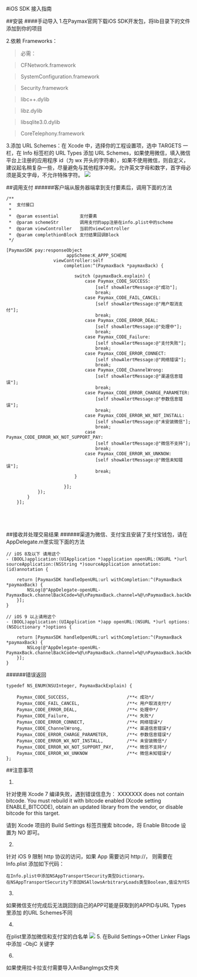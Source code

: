 #iOS SDK 接入指南

##安装
####手动导入
1.在Paymax官网下载iOS SDK开发包，将lib目录下的文件添加到你的项目

2.依赖 Frameworks：
>必需：

>CFNetwork.framework

>SystemConfiguration.framework

>Security.framework

>libc++.dylib

>libz.dylib

>libsqlite3.0.dylib

> CoreTelephony.framework

3.添加 URL Schemes：在 Xcode 中，选择你的工程设置项，选中 TARGETS 一栏，在 Info 标签栏的 URL Types 添加 URL Schemes，如果使用微信，填入微信平台上注册的应用程序 id（为 wx 开头的字符串），如果不使用微信，则自定义，建议起名稍复杂一些，尽量避免与其他程序冲突。允许英文字母和数字，首字母必须是英文字母，不允许特殊字符。
![](https://pay.weixin.qq.com/wiki/doc/api/img/chapter8_5_1.png)

##调用支付
######客户端从服务器端拿到支付要素后，调用下面的方法
```/**
/**
 *  支付接口
 *
 *  @param essential        支付要素
 *  @param schemeStr        调用支付的app注册在info.plist中的scheme
 *  @param viewController   当前的viewController
 *  @param complethionBlock 支付结果回调Block
 */

[PaymaxSDK pay:responseObject
                       appScheme:K_APPP_SCHEME
                  viewController:self
                      completion:^(PaymaxBack *paymaxBack) {
                         
                          switch (paymaxBack.explain) {
                              case Paymax_CODE_SUCCESS:
                                  [self showAlertMessage:@"成功"];
                                  break;
                              case Paymax_CODE_FAIL_CANCEL:
                                  [self showAlertMessage:@"用户取消支付"];
                                  break;
                              case Paymax_CODE_ERROR_DEAL:
                                  [self showAlertMessage:@"处理中"];
                                  break;
                              case Paymax_CODE_Failure:
                                  [self showAlertMessage:@"支付失败"];
                                  break;
                              case Paymax_CODE_ERROR_CONNECT:
                                  [self showAlertMessage:@"网络错误"];
                                  break;
                              case Paymax_CODE_ChannelWrong:
                                  [self showAlertMessage:@"渠道信息错误"];
                                  break;
                              case Paymax_CODE_ERROR_CHARGE_PARAMETER:
                                  [self showAlertMessage:@"参数信息错误"];
                                  break;
                              case Paymax_CODE_ERROR_WX_NOT_INSTALL:
                                  [self showAlertMessage:@"未安装微信"];
                                  break;
                              case Paymax_CODE_ERROR_WX_NOT_SUPPORT_PAY:
                                  [self showAlertMessage:@"微信不支持"];
                                  break;
                              case Paymax_CODE_ERROR_WX_UNKNOW:
                                  [self showAlertMessage:@"微信未知错误"];
                                  break;
                          }
             
                      }];
            });
        }
    }];
    
                

         
```
##接收并处理交易结果
######渠道为微信、支付宝且安装了支付宝钱包，请在AppDelegate.m里实现下面的方法

```
// iOS 8及以下 请用这个
- (BOOL)application:(UIApplication *)application openURL:(NSURL *)url sourceApplication:(NSString *)sourceApplication annotation:(id)annotation {
    
    return [PaymaxSDK handleOpenURL:url withCompletion:^(PaymaxBack *paymaxBack) {
        NSLog(@"AppDelegate-openURL-PaymaxBack.channelBackCode=%@\nPaymaxBack.channel=%@\nPaymaxBack.backDescription=%@\nPaymaxBack.prCode=%ld",paymaxBack.channelBackCode,paymaxBack.channel,paymaxBack.backDescription,paymaxBack.prCode);
    }];
}

// iOS 9 以上请用这个
- (BOOL)application:(UIApplication *)app openURL:(NSURL *)url options:(NSDictionary *)options {
    
    return [PaymaxSDK handleOpenURL:url withCompletion:^(PaymaxBack *paymaxBack) {
        NSLog(@"AppDelegate-openURL-PaymaxBack.channelBackCode=%@\nPaymaxBack.channel=%@\nPaymaxBack.backDescription=%@\nPaymaxBack.prCode=%ld",paymaxBack.channelBackCode,paymaxBack.channel,paymaxBack.backDescription,paymaxBack.prCode);
    }];
}
```
######错误返回
```
typedef NS_ENUM(NSUInteger, PaymaxBackExplain) {
    
    Paymax_CODE_SUCCESS,                      /**< 成功*/
    Paymax_CODE_FAIL_CANCEL,                  /**< 用户取消支付*/
    Paymax_CODE_ERROR_DEAL,                   /**< 处理中*/
    Paymax_CODE_Failure,                      /**< 失败*/
    Paymax_CODE_ERROR_CONNECT,                /**< 网络错误*/
    Paymax_CODE_ChannelWrong,                 /**< 渠道信息错误*/
    Paymax_CODE_ERROR_CHARGE_PARAMETER,       /**< 参数信息错误*/
    Paymax_CODE_ERROR_WX_NOT_INSTALL,         /**< 未安装微信*/
    Paymax_CODE_ERROR_WX_NOT_SUPPORT_PAY,     /**< 微信不支持*/
    Paymax_CODE_ERROR_WX_UNKNOW               /**< 微信未知错误*/
};

```




##注意事项

1.

针对使用 Xcode 7 编译失败，遇到错误信息为：
XXXXXXX does not contain bitcode. You must rebuild it with bitcode enabled (Xcode setting ENABLE_BITCODE), obtain an updated library from the vendor, or disable bitcode for this target.

请到 Xcode 项目的 Build Settings 标签页搜索 bitcode，将 Enable Bitcode 设置为 NO 即可。


2.

针对 iOS 9 限制 http 协议的访问，如果 App 需要访问 http://， 则需要在 Info.plist 添加如下代码：

```
在Info.plist中添加NSAppTransportSecurity类型Dictionary。
在NSAppTransportSecurity下添加NSAllowsArbitraryLoads类型Boolean,值设为YES
```
3.
如果微信支付完成后无法跳回到自己的APP可能是获取到的APPID与URL Types里添加 的URL Schemes不同

4.
在plist里添加微信和支付宝的白名单
![](http://ww4.sinaimg.cn/mw690/b3bb7013jw1f41ppynsfvj20gb022aa7.jpg)
5.
在Build Settings->Other Linker Flags 中添加 -ObjC 关键字

6.
如果使用拉卡拉支付需要导入AnBangImgs文件夹


